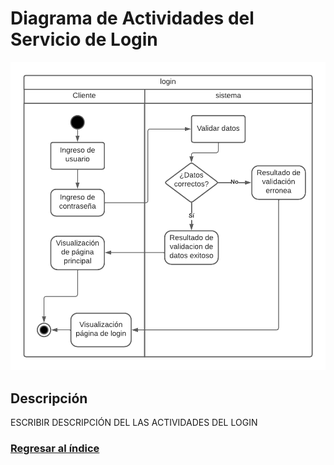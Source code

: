 # Diagrama de Actividades del Servicio de Login

![Imagen](../imgs/login.png)

## Descripción
ESCRIBIR DESCRIPCIÓN DEL LAS ACTIVIDADES DEL LOGIN

### [Regresar al índice](/README.md)